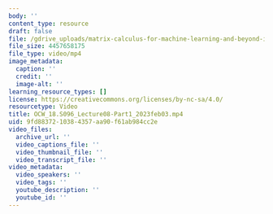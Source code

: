 ```yaml
---
body: ''
content_type: resource
draft: false
file: /gdrive_uploads/matrix-calculus-for-machine-learning-and-beyond-iap-2023/18LJMhScijuU1N2nd5TsidHiGolkmnHpA/ocw_18s096_lecture08-part1_2023feb03.mp4
file_size: 4457658175
file_type: video/mp4
image_metadata:
  caption: ''
  credit: ''
  image-alt: ''
learning_resource_types: []
license: https://creativecommons.org/licenses/by-nc-sa/4.0/
resourcetype: Video
title: OCW_18.S096_Lecture08-Part1_2023feb03.mp4
uid: 9fd88372-1038-4357-aa90-f61ab984cc2e
video_files:
  archive_url: ''
  video_captions_file: ''
  video_thumbnail_file: ''
  video_transcript_file: ''
video_metadata:
  video_speakers: ''
  video_tags: ''
  youtube_description: ''
  youtube_id: ''
---
```


